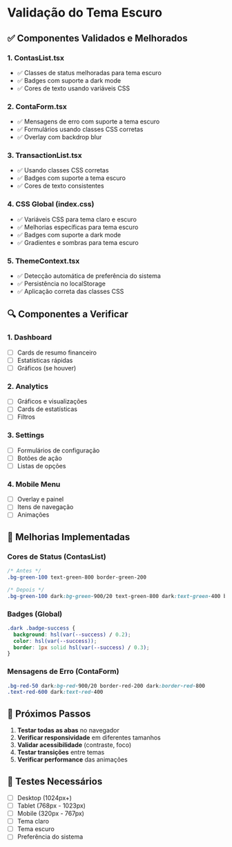 # Validação do Tema Escuro

## ✅ Componentes Validados e Melhorados

### 1. **ContasList.tsx**
- ✅ Classes de status melhoradas para tema escuro
- ✅ Badges com suporte a dark mode
- ✅ Cores de texto usando variáveis CSS

### 2. **ContaForm.tsx**
- ✅ Mensagens de erro com suporte a tema escuro
- ✅ Formulários usando classes CSS corretas
- ✅ Overlay com backdrop blur

### 3. **TransactionList.tsx**
- ✅ Usando classes CSS corretas
- ✅ Badges com suporte a tema escuro
- ✅ Cores de texto consistentes

### 4. **CSS Global (index.css)**
- ✅ Variáveis CSS para tema claro e escuro
- ✅ Melhorias específicas para tema escuro
- ✅ Badges com suporte a dark mode
- ✅ Gradientes e sombras para tema escuro

### 5. **ThemeContext.tsx**
- ✅ Detecção automática de preferência do sistema
- ✅ Persistência no localStorage
- ✅ Aplicação correta das classes CSS

## 🔍 Componentes a Verificar

### 1. **Dashboard**
- [ ] Cards de resumo financeiro
- [ ] Estatísticas rápidas
- [ ] Gráficos (se houver)

### 2. **Analytics**
- [ ] Gráficos e visualizações
- [ ] Cards de estatísticas
- [ ] Filtros

### 3. **Settings**
- [ ] Formulários de configuração
- [ ] Botões de ação
- [ ] Listas de opções

### 4. **Mobile Menu**
- [ ] Overlay e painel
- [ ] Itens de navegação
- [ ] Animações

## 🎨 Melhorias Implementadas

### Cores de Status (ContasList)
```css
/* Antes */
.bg-green-100 text-green-800 border-green-200

/* Depois */
.bg-green-100 dark:bg-green-900/20 text-green-800 dark:text-green-400 border-green-200 dark:border-green-800
```

### Badges (Global)
```css
.dark .badge-success {
  background: hsl(var(--success) / 0.2);
  color: hsl(var(--success));
  border: 1px solid hsl(var(--success) / 0.3);
}
```

### Mensagens de Erro (ContaForm)
```css
.bg-red-50 dark:bg-red-900/20 border-red-200 dark:border-red-800
.text-red-600 dark:text-red-400
```

## 🚀 Próximos Passos

1. **Testar todas as abas** no navegador
2. **Verificar responsividade** em diferentes tamanhos
3. **Validar acessibilidade** (contraste, foco)
4. **Testar transições** entre temas
5. **Verificar performance** das animações

## 📱 Testes Necessários

- [ ] Desktop (1024px+)
- [ ] Tablet (768px - 1023px)
- [ ] Mobile (320px - 767px)
- [ ] Tema claro
- [ ] Tema escuro
- [ ] Preferência do sistema 